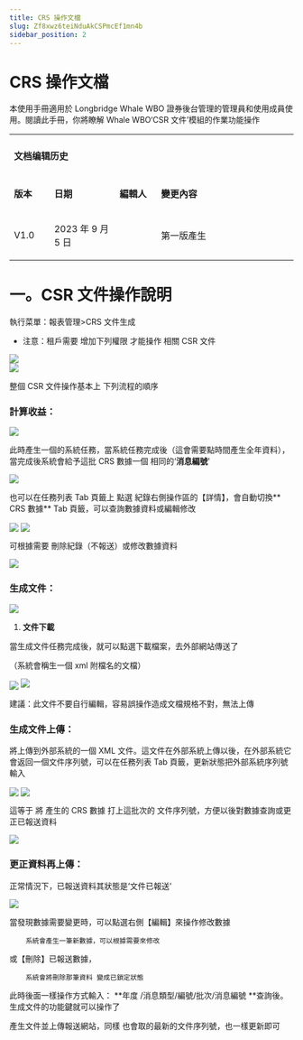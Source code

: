 ```yaml
---
title: CRS 操作文檔
slug: Zf8xwz6teiNduAkCSPmcEf1mn4b
sidebar_position: 2
---
```



# CRS 操作文檔

本使用手冊適用於 Longbridge Whale WBO 證券後台管理的管理員和使用成員使用。閱讀此手冊，你將瞭解 Whale WBO‘CSR 文件’模組的作業功能操作

<table>
<colgroup>
<col width="83"/>
<col width="151"/>
<col width="99"/>
<col width="370"/>
</colgroup>
<tbody>
<tr><td colspan="4"><h4>文档编辑历史</h4></td></tr>
<tr><td><p><strong>版本</strong></p></td><td><p><strong>日期</strong></p></td><td><p><strong>編輯人</strong></p></td><td><p><strong>變更內容</strong></p></td></tr>
<tr><td><p>V1.0</p></td><td><p>2023 年 9 月 5 日</p></td><td></td><td><p>第一版產生</p></td></tr>
</tbody>
</table>

# 一。CSR 文件操作說明

執行菜單：報表管理&gt;CRS 文件生成

- 注意：租戶需要 增加下列權限 才能操作 相關 CSR 文件

<div class="flex gap-3 columns-2" column-size="2">
<div class="w-[24%]" width-ratio="24">
<img src="/assets/KUuObQsQioYGCHxrxbqczTRXnMb.png" src-width="409" src-height="221"/>
</div>
<div class="w-[75%]" width-ratio="75">
<img src="/assets/GQxmbTqi4o6XYexjd4Zcnr0dnZb.png" src-width="1093" src-height="189"/>
</div>
</div>

整個 CSR 文件操作基本上 下列流程的順序

### **計算收益**： 

<img src="/assets/DlE4bukIfossTwxpS0OcoQITnWh.png" src-width="2358" src-height="1346" align="center"/>

此時產生一個的系統任務，當系統任務完成後（這會需要點時間產生全年資料），當完成後系統會給予這批 CRS 數據一個 相同的‘**消息編號**'

<img src="/assets/FDDQbkabGoiWP4xSUWGcuDvlnjf.png" src-width="1046" src-height="249" align="center"/>

 也可以在任務列表 Tab 頁籤上 點選 紀錄右側操作區的【詳情】，會自動切換** CRS 數據** Tab 頁籤，可以查詢數據資料或編輯修改

<img src="/assets/MFONb5V5gocnmfx9W9ac93NMnud.png" src-width="2442" src-height="135" align="center"/>

<img src="/assets/VArCbYj7ioZEpTxU5cqcr3F5n0g.png" src-width="1280" src-height="616" align="center"/>

可根據需要 刪除紀錄（不報送）或修改數據資料

<img src="/assets/O2SPbe0FxoNuysxmAOjcI0aSn8g.png" src-width="2489" src-height="1621" align="center"/>

### **生成文件**： 

<img src="/assets/UYcTbGL5Lo2QikxjzJhcDrT1nOc.png" src-width="1047" src-height="309" align="center"/>

1. **文件下載**

當生成文件任務完成後，就可以點選下載檔案，去外部網站傳送了

（系統會稱生一個 xml 附檔名的文檔）

<img src="/assets/YWc1blCkWoBYzixoIUDc7KXFn3f.png" src-width="2480" src-height="540" align="center"/>

<img src="/assets/EHMHbjie5oohKQx3MdIc4DGqnMq.png" src-width="581" src-height="667"/>

建議：此文件不要自行編輯，容易誤操作造成文檔規格不對，無法上傳

### **生成文件上傳**： 

將上傳到外部系統的一個 XML 文件。這文件在外部系統上傳以後，在外部系統它會返回一個文件序列號，可以在任務列表 Tab 頁籤，更新狀態把外部系統序列號輸入

<img src="/assets/UAs2bxuKJocDeoxh5rdcDysKnQh.png" src-width="2472" src-height="552" align="center"/>

<img src="/assets/BBYlbKsZJorlcZxw2JMcVZ4knAe.png" src-width="2462" src-height="843" align="center"/>

這等于 將 產生的 CRS 數據 打上這批次的 文件序列號，方便以後對數據查詢或更正已報送資料

<img src="/assets/LVdtbT9Z7oD82zx9eDFcNwCVnG4.png" src-width="1039" src-height="334" align="center"/>

### **更正資料再上傳**： 

正常情況下，已報送資料其狀態是‘文件已報送'

<img src="/assets/VzvlbmynnosO9uxKH4YcVZm7nob.png" src-width="1032" src-height="529" align="center"/>

當發現數據需要變更時，可以點選右側【編輯】來操作修改數據

        系統會產生一筆新數據，可以根據需要來修改

或【刪除】已報送數據，

        系統會將刪除那筆資料 變成已鎖定狀態

此時後面一樣操作方式輸入： **年度 /消息類型/編號/批次/消息編號  **查詢後。生成文件的功能鍵就可以操作了

產生文件並上傳報送網站，同樣 也會取的最新的文件序列號，也一樣更新即可

